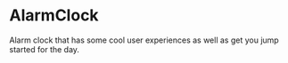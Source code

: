 # AlarmClock
Alarm clock that has some cool user experiences as well as get you jump started for the day.
